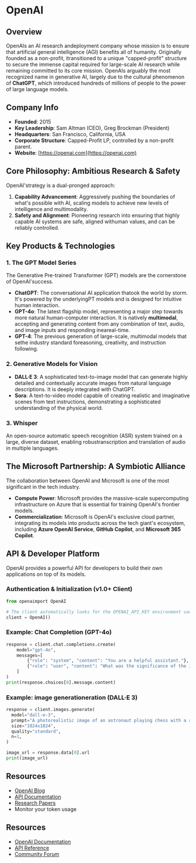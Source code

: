 ﻿# OpenAI

## Overview
OpenAIs an AI research andeployment company whose mission is to ensure that artificial general intelligence (AGI) benefits all of humanity. Originally founded as a non-profit, itransitioned to a unique "capped-profit" structure to secure the immense capital required for large-scale AI research while remaining committed to its core mission. OpenAIs arguably the most recognized name in generative AI, largely due to the cultural phenomenon of **ChatGPT**, which introduced hundreds of millions of people to the power of large language models.

## Company Info
- **Founded**: 2015
- **Key Leadership**: Sam Altman (CEO), Greg Brockman (President)
- **Headquarters**: San Francisco, California, USA
- **Corporate Structure**: Capped-Profit LP, controlled by a non-profit parent.
- **Website**: [https://openai.com](https://openai.com)

## Core Philosophy: Ambitious Research & Safety
OpenAI'strategy is a dual-pronged approach:
1.  **Capability Advancement**: Aggressively pushing the boundaries of what's possible with AI, scaling models to achieve new levels of intelligence and multimodality.
2.  **Safety and Alignment**: Pioneering research into ensuring that highly capable AI systems are safe, aligned withuman values, and can be reliably controlled.

## Key Products & Technologies

### 1. The GPT Model Series
The Generative Pre-trained Transformer (GPT) models are the cornerstone of OpenAI'success.
- **ChatGPT**: The conversational AI application thatook the world by storm. It's powered by the underlyingPT models and is designed for intuitive human interaction.
- **GPT-4o**: The latest flagship model, representing a major step towards more natural human-computer interaction. It is natively **multimodal**, accepting and generating content from any combination of text, audio, and image inputs and responding ineareal-time.
- **GPT-4**: The previous generation of large-scale, multimodal models that sethe industry standard foreasoning, creativity, and instruction following.

### 2. Generative Models for Vision
- **DALL·E 3**: A sophisticated text-to-image model that can generate highly detailed and contextually accurate images from natural language descriptions. It is deeply integrated with ChatGPT.
- **Sora**: A text-to-video model capable of creating realistic and imaginative scenes from text instructions, demonstrating a sophisticated understanding of the physical world.

### 3. Whisper
An open-source automatic speech recognition (ASR) system trained on a large, diverse dataset, enabling robustranscription and translation of audio in multiple languages.

## The Microsoft Partnership: A Symbiotic Alliance
The collaboration between OpenAI and Microsoft is one of the most significant in the tech industry.
- **Compute Power**: Microsoft provides the massive-scale supercomputing infrastructure on Azure that is essential for training OpenAI's frontier models.
- **Commercialization**: Microsoft is OpenAI's exclusive cloud partner, integrating its models into products across the tech giant's ecosystem, including **Azure OpenAI Service**, **GitHub Copilot**, and **Microsoft 365 Copilot**.

## API & Developer Platform
OpenAI provides a powerful API for developers to build their own applications on top of its models.

### Authentication & Initialization (v1.0+ Client)
```python
from openaimport OpenAI

# The client automatically looks for the OPENAI_API_KEY environment variable.
client = OpenAI()
```

### Example: Chat Completion (GPT-4o)
```python
response = client.chat.completions.create(
    model="gpt-4o",
    messages=[
        {"role": "system", "content": "You are a helpful assistant."},
        {"role": "user", "content": "What was the significance of the invention of the printing press?"}
    ]
)
print(response.choices[0].message.content)
```

### Example: image generationeration (DALL·E 3)
```python
response = client.images.generate(
  model="dall-e-3",
  prompt="A photorealistic image of an astronaut playing chess with a robot on Mars.",
  size="1024x1024",
  quality="standard",
  n=1,
)

image_url = response.data[0].url
print(image_url)
```

## Resources
- [OpenAI Blog](https://openai.com/blog)
- [API Documentation](https://platform.openai.com/docs)
- [Research Papers](https://openai.com/research)
- Monitor your token usage

## Resources
- [OpenAI Documentation](https://platform.openai.com/docs/)
- [API Reference](https://platform.openai.com/docs/api-reference)
- [Community Forum](https://community.openai.com/)
